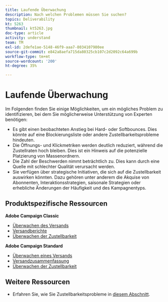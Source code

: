 ```yaml
---
title: Laufende Überwachung
description: Nach welchen Problemen müssen Sie suchen?
topics: Deliverability
kt: 5263
thumbnail: kt5263.jpg
doc-type: article
activity: understand
team: TM
exl-id: 2defe1ae-5148-46f9-aaa7-8034107980ee
source-git-commit: e842a8aefa715da80325cb107c2d2092c64a699b
workflow-type: tm+mt
source-wordcount: '200'
ht-degree: 35%

---
```


# Laufende Überwachung

Im Folgenden finden Sie einige Möglichkeiten, um ein mögliches Problem zu identifizieren, bei dem Sie möglicherweise Unterstützung von Experten benötigen:

* Es gibt einen beobachteten Anstieg bei Hard- oder Softbounces. Dies könnte auf eine Blockierungsliste oder andere Zustellbarkeitsprobleme hindeuten.
* Die Öffnungs- und Klickmetriken werden deutlich reduziert, während die Zustellraten hoch bleiben. Dies ist ein Hinweis auf die potenzielle Platzierung von Massenordnern.
* Die Zahl der Beschwerden nimmt beträchtlich zu. Dies kann durch eine Quelle mit schlechter Qualität verursacht werden.
* Sie verfügen über strategische Initiativen, die sich auf die Zustellbarkeit auswirken könnten. Dazu gehören unter anderem die Akquise von Abonnenten, Interaktionsstrategien, saisonale Strategien oder erhebliche Änderungen der Häufigkeit und des Kampagnentyps.

## Produktspezifische Ressourcen

**Adobe Campaign Classic**

* [Überwachen des Versands](https://experienceleague.adobe.com/docs/campaign-classic/using/sending-messages/monitoring-deliveries/about-delivery-monitoring.html?lang=de)
* [Versandberichte](https://experienceleague.adobe.com/docs/campaign-classic/using/reporting/reports-on-deliveries/delivery-reports.html?lang=de)
* [Überwachen der Zustellbarkeit](https://experienceleague.adobe.com/docs/campaign-classic/using/sending-messages/deliverability-management/monitoring-deliverability.html?lang=de)

**Adobe Campaign Standard**

* [Überwachen eines Versands](https://experienceleague.adobe.com/docs/campaign-standard/using/testing-and-sending/monitoring-messages/monitoring-a-delivery.html?lang=de)
* [Versandzusammenfassung](https://experienceleague.adobe.com/docs/campaign-standard/using/reporting/list-of-reports/delivery-summary.html)
* [Überwachen der Zustellbarkeit](https://experienceleague.adobe.com/docs/campaign-standard/using/testing-and-sending/managing-deliverability/monitor-deliverability.html?lang=de#testing-and-sending)

## Weitere Ressourcen

* Erfahren Sie, wie Sie Zustellbarkeitsprobleme in [diesem Abschnitt](/help/additional-resources/troubleshooting.md).
